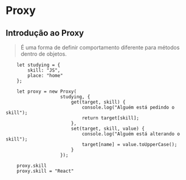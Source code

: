 # Proxy

## Introdução ao Proxy

> É uma forma de definir comportamento diferente para métodos dentro de objetos.

```JS
    let studying = {
        skill: "JS",
        place: "home"
    };
    
    let proxy = new Proxy(
                    studying, {
                        get(target, skill) {
                            console.log("Alguém está pedindo o skill");
                            return target[skill];
                        },
                        set(target, skill, value) {
                            console.log("Alguém está alterando o skill");
                            target[name] = value.toUpperCase();
                        }
                    });
    
    proxy.skill
    proxy.skill = "React"
```